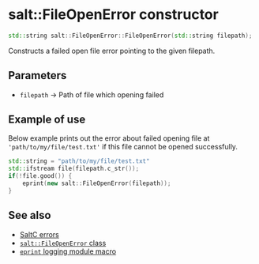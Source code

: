 # salt::FileOpenError constructor
```cpp
std::string salt::FileOpenError::FileOpenError(std::string filepath);
```
Constructs a failed open file error pointing to the given filepath.

## Parameters
+ `filepath` -> Path of file which opening failed

## Example of use
Below example prints out the error about failed opening file at `'path/to/my/file/test.txt'` if this file cannot be opened successfully.
```cpp
std::string = "path/to/my/file/test.txt"
std::ifstream file(filepath.c_str());
if(!file.good()) {
    eprint(new salt::FileOpenError(filepath));
}
```

## See also
+ [SaltC errors](../../errors.md)
+ [`salt::FileOpenError` class](README.md)
+ [`eprint` logging module macro](<eprint-link-placeholder>)